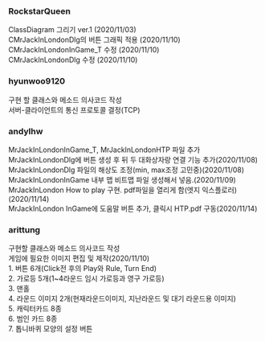 ### RockstarQueen
<RockstarQueen>
<p>
 ClassDiagram 그리기 ver.1 (2020/11/03)<br>
 CMrJackInLondonDlg의 버튼 그래픽 적용 (2020/11/10)<br>
 CMrJackInLondonInGame_T 수정 (2020/11/10)<br>
 CMrJackInLondonDlg 수정 (2020/11/10)<br>
</p>
  
### hyunwoo9120
<hyunwoo9120>
<p>
  구현 할 클래스와 메소드 의사코드 작성<br>
  서버-클라이언트의 통신 프로토콜 결정(TCP)<br>
</p>

  
### andylhw
<andylhw>
<p>
  MrJackInLondonInGame_T, MrJackInLondonHTP 파일 추가<br>
  MrJackInLondonDlg에 버튼 생성 후 뒤 두 대화상자랑 연결 기능 추가(2020/11/08)<br>
  MrJackInLondonDlg 파일의 해상도 조정(min, max조정 고민중)(2020/11/08)<br>
  MrJackInLondonInGame 내부 맵 비트맵 파일 생성해서 넣음.(2020/11/09)<br>
  MrJackInLondon How to play 구현. pdf파일을 열리게 함(엣지 익스플로러) (2020/11/14)<br>
  MrJackInLondon InGame에 도움말 버튼 추가, 클릭시 HTP.pdf 구동(2020/11/14)<br>
</p>
  
### arittung
<arittung>
<p>
  구현할 클래스와 메소드 의사코드 작성<br>
 게임에 필요한 이미지 편집 및 제작(2020/11/10)<br>
 1. 버튼 6개(Click전 후의 Play와 Rule, Turn End)<br>
 2. 가로등 5개(1~4라운드 임시 가로등과 영구 가로등)<br> 
 3. 맨홀 <br>
 4. 라운드 이미지 2개(현재라운드이미지, 지난라운드 및 대기 라운드용 이미지)<br>
 5. 캐릭터카드 8종<br>
 6. 범인 카드 8종<br>
 7. 톱니바퀴 모양의 설정 버튼<br>
</p>
